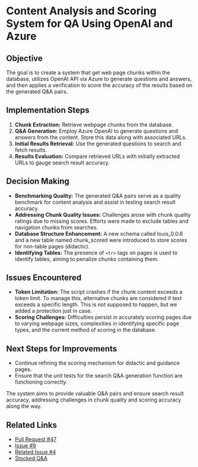 # Content Analysis and Scoring System for QA Using OpenAI and Azure

## Objective
The goal is to create a system that get web page chunks within the database,
utilizes OpenAI API via Azure to generate questions and answers, and then
applies a verification to score the accuracy of the results based on the
generated Q&A pairs.

## Implementation Steps
1. **Chunk Extraction:** Retrieve webpage chunks from the database.
2. **Q&A Generation:** Employ Azure OpenAI to generate questions and answers
   from the content. Store this data along with associated URLs.
3. **Initial Results Retrieval:** Use the generated questions to search and
   fetch results.
4. **Results Evaluation:** Compare retrieved URLs with initially extracted URLs
   to gauge search result accuracy.

## Decision Making
- **Benchmarking Quality:** The generated Q&A pairs serve as a quality benchmark
  for content analysis and assist in testing search result accuracy.
- **Addressing Chunk Quality Issues:** Challenges arose with chunk quality
  ratings due to missing scores. Efforts were made to exclude tables and
  navigation chunks from searches.
- **Database Structure Enhancement:** A new schema called louis_0.0.6 and a new
  table named chunk_scored were introduced to store scores for non-table pages
  (didactic).
- **Identifying Tables:** The presence of `<tr>` tags on pages is used to
  identify tables, aiming to penalize chunks containing them.

## Issues Encountered
- **Token Limitation:** The script crashes if the chunk content exceeds a token
  limit. To manage this, alternative chunks are considered if text exceeds a
  specific length. This is not supposed to happen, but we added a protection
  just in case.
- **Scoring Challenges:** Difficulties persist in accurately scoring pages due
  to varying webpage sizes, complexities in identifying specific page types, and
  the current method of scoring in the database.

## Next Steps for Improvements
- Continue refining the scoring mechanism for didactic and guidance pages.
- Ensure that the unit tests for the search Q&A generation function are
  functioning correctly.

The system aims to provide valuable Q&A pairs and ensure search result accuracy,
addressing challenges in chunk quality and scoring accuracy along the way.

## Related Links
- [Pull Request #47](https://github.com/ai-cfia/ailab-db/pull/47)
- [Issue #9](https://github.com/ai-cfia/ailab-db/issues/9)
- [Related Issue #4](https://github.com/ai-cfia/finesse-data/issues/4)
- [Stocked
  Q&A](https://github.com/ai-cfia/finesse-data/tree/issue4-new-qna-for-search-jt)
